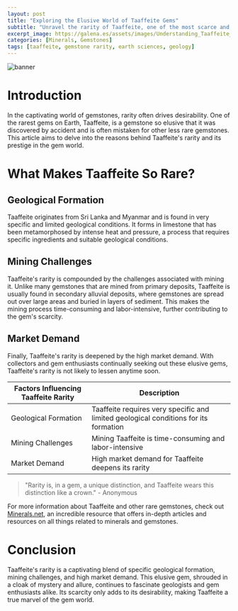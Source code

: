 ```yaml
---
layout: post
title: "Exploring the Elusive World of Taaffeite Gems"
subtitle: "Unravel the rarity of Taaffeite, one of the most scarce and desirable gems on our planet."
excerpt_image: https://galena.es/assets/images/Understanding_Taaffeite_Rarity.png
categories: [Minerals, Gemstones]
tags: [taaffeite, gemstone rarity, earth sciences, geology]
---
```


![banner](https://galena.es/assets/images/Understanding_Taaffeite_Rarity.png "An informative infographic illustrating the rarity of Taaffeite gemstones, featuring key factors such as geological formation, mining challenges, and market demand, aimed at geology enthusiasts and educators.")

# Introduction

In the captivating world of gemstones, rarity often drives desirability. One of the rarest gems on Earth, Taaffeite, is a gemstone so elusive that it was discovered by accident and is often mistaken for other less rare gemstones. This article aims to delve into the reasons behind Taaffeite's rarity and its prestige in the gem world.

# What Makes Taaffeite So Rare?

## Geological Formation

Taaffeite originates from Sri Lanka and Myanmar and is found in very specific and limited geological conditions. It forms in limestone that has been metamorphosed by intense heat and pressure, a process that requires specific ingredients and suitable geological conditions.

## Mining Challenges

Taaffeite's rarity is compounded by the challenges associated with mining it. Unlike many gemstones that are mined from primary deposits, Taaffeite is usually found in secondary alluvial deposits, where gemstones are spread out over large areas and buried in layers of sediment. This makes the mining process time-consuming and labor-intensive, further contributing to the gem's scarcity.

## Market Demand

Finally, Taaffeite's rarity is deepened by the high market demand. With collectors and gem enthusiasts continually seeking out these elusive gems, Taaffeite's rarity is not likely to lessen anytime soon.

| Factors Influencing Taaffeite Rarity | Description |
| --- | --- |
| Geological Formation | Taaffeite requires very specific and limited geological conditions for its formation |
| Mining Challenges | Mining Taaffeite is time-consuming and labor-intensive |
| Market Demand | High market demand for Taaffeite deepens its rarity |

> "Rarity is, in a gem, a unique distinction, and Taaffeite wears this distinction like a crown." - Anonymous

For more information about Taaffeite and other rare gemstones, check out [Minerals.net](http://www.minerals.net/), an incredible resource that offers in-depth articles and resources on all things related to minerals and gemstones.

# Conclusion

Taaffeite's rarity is a captivating blend of specific geological formation, mining challenges, and high market demand. This elusive gem, shrouded in a cloak of mystery and allure, continues to fascinate geologists and gem enthusiasts alike. Its scarcity only adds to its desirability, making Taaffeite a true marvel of the gem world.